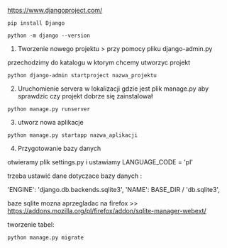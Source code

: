 https://www.djangoproject.com/

```
pip install Django

python -m django --version

```

1. Tworzenie nowego projektu > przy pomocy pliku django-admin.py

przechodzimy do katalogu w ktorym chcemy utworzyc projekt 
```
python django-admin startproject nazwa_projektu
``` 

2. Uruchomienie servera w lokalizacji gdzie jest plik manage.py aby sprawdzic czy projekt dobrze się zainstalował
``` 
python manage.py runserver
```

3. utworz nowa aplikacje  
```
python manage.py startapp nazwa_aplikacji
```

4. Przygotowanie bazy danych

otwieramy plik settings.py i ustawiamy LANGUAGE_CODE = 'pl'

trzeba ustawić dane dotyczace bazy danych :

'ENGINE': 'django.db.backends.sqlite3',
        'NAME': BASE_DIR / 'db.sqlite3',
        
baze sqlite mozna aprzegladac na firefox  >> https://addons.mozilla.org/pl/firefox/addon/sqlite-manager-webext/

tworzenie tabel:
```
python manage.py migrate
```
